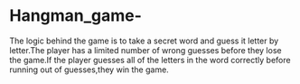 # Hangman_game-
The logic behind the game is to take a secret word and guess it letter by letter.The player has a limited number of wrong guesses before  they lose the game.If the player guesses all of the letters in the word correctly before running out of guesses,they win the game.

